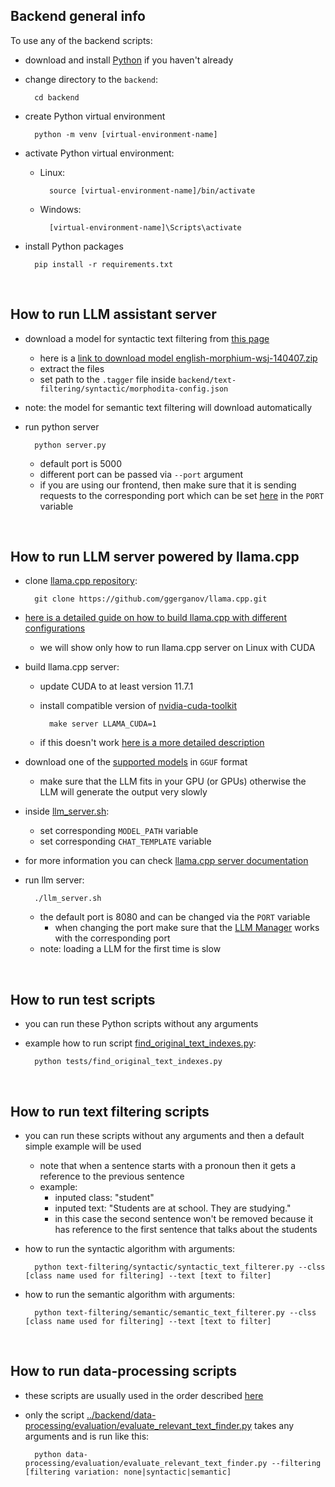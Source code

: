 ## Backend general info

To use any of the backend scripts:

- download and install [Python](https://www.python.org/downloads/) if you haven't already

- change directory to the `backend`:

        cd backend


- create Python virtual environment

        python -m venv [virtual-environment-name]

- activate Python virtual environment:
    - Linux:
    
            source [virtual-environment-name]/bin/activate
    - Windows:

            [virtual-environment-name]\Scripts\activate

- install Python packages

        pip install -r requirements.txt

<br/>


## How to run LLM assistant server
- download a model for syntactic text filtering from [this page](https://lindat.mff.cuni.cz/repository/xmlui/handle/11858/00-097C-0000-0023-68D9-0)
    - here is a [link to download model english-morphium-wsj-140407.zip](https://lindat.mff.cuni.cz/repository/xmlui/bitstream/handle/11858/00-097C-0000-0023-68D9-0/english-morphium-wsj-140407.zip?sequence=3&isAllowed=y)
    - extract the files
    - set path to the `.tagger` file inside `backend/text-filtering/syntactic/morphodita-config.json`
- note: the model for semantic text filtering will download automatically

- run python server

        python server.py
    - default port is 5000
    - different port can be passed via `--port` argument
    - if you are using our frontend, then make sure that it is sending requests to the corresponding port which can be set [here](../frontend/conceptual-model-editor-assistant/src/definitions/urls.ts) in the `PORT` variable


<br/>

## How to run LLM server powered by llama.cpp

- clone [llama.cpp repository](https://github.com/ggerganov/llama.cpp):

        git clone https://github.com/ggerganov/llama.cpp.git

- [here is a detailed guide on how to build llama.cpp with different configurations](https://github.com/ggerganov/llama.cpp?tab=readme-ov-file#build)
    - we will show only how to run llama.cpp server on Linux with CUDA

- build llama.cpp server:
    - update CUDA to at least version 11.7.1
    - install compatible version of [nvidia-cuda-toolkit](https://developer.nvidia.com/cuda-downloads)

            make server LLAMA_CUDA=1
    - if this doesn't work [here is a more detailed description](https://github.com/ggerganov/llama.cpp?tab=readme-ov-file#cuda)

- download one of the [supported models](https://github.com/ggerganov/llama.cpp#description) in `GGUF` format
    - make sure that the LLM fits in your GPU (or GPUs) otherwise the LLM will generate the output very slowly

- inside [llm_server.sh](llm_server.sh):
    - set corresponding `MODEL_PATH` variable
    - set corresponding `CHAT_TEMPLATE` variable

- for more information you can check [llama.cpp server documentation](https://github.com/ggerganov/llama.cpp/blob/master/examples/server/README.md)

- run llm server:

        ./llm_server.sh
    - the default port is 8080 and can be changed via the `PORT` variable
        - when changing the port make sure that the [LLM Manager](utils/llm_manager.py) works with the corresponding port
    - note: loading a LLM for the first time is slow


<br/>

## How to run test scripts
- you can run these Python scripts without any arguments
- example how to run script [find_original_text_indexes.py](tests/find_original_text_indexes.py):

        python tests/find_original_text_indexes.py


<br/>

## How to run text filtering scripts
- you can run these scripts without any arguments and then a default simple example will be used
    - note that when a sentence starts with a pronoun then it gets a reference to the previous sentence
    - example:
        - inputed class: "student"
        - inputed text: "Students are at school. They are studying."
        - in this case the second sentence won't be removed because it has reference to the first sentence that talks about the students

- how to run the syntactic algorithm with arguments:

        python text-filtering/syntactic/syntactic_text_filterer.py --clss [class name used for filtering] --text [text to filter]

- how to run the semantic algorithm with arguments:

        python text-filtering/semantic/semantic_text_filterer.py --clss [class name used for filtering] --text [text to filter]


<br/>

## How to run data-processing scripts
- these scripts are usually used in the order described [here](../backend/data-processing/README.md)
- only the script [../backend/data-processing/evaluation/evaluate_relevant_text_finder.py](../backend/data-processing/evaluation/evaluate_relevant_text_finder.py) takes any arguments and is run like this:

        python data-processing/evaluation/evaluate_relevant_text_finder.py --filtering [filtering variation: none|syntactic|semantic]